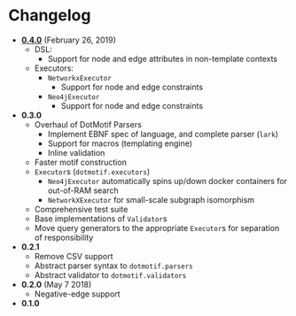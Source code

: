# Changelog

- [**0.4.0**](https://github.com/aplbrain/dotmotif/releases/tag/v0.4.0) (February 26, 2019)
    - DSL:
        - Support for node and edge attributes in non-template contexts
    - Executors:
        - `NetworkxExecutor`
            - Support for node and edge constraints
        - `Neo4jExecutor`
            - Support for node and edge constraints
- **0.3.0**
    - Overhaul of DotMotif Parsers
        - Implement EBNF spec of language, and complete parser (`lark`)
        - Support for macros (templating engine)
        - Inline validation
    - Faster motif construction
    - `Executor`s (`dotmotif.executors`)
        - `Neo4jExecutor` automatically spins up/down docker containers for out-of-RAM search
        - `NetworkXExecutor` for small-scale subgraph isomorphism
    - Comprehensive test suite
    - Base implementations of `Validator`s
    - Move query generators to the appropriate `Executor`s for separation of responsibility
- **0.2.1**
    - Remove CSV support
    - Abstract parser syntax to `dotmotif.parsers`
    - Abstract validator to `dotmotif.validators`
- **0.2.0** (May 7 2018)
    - Negative-edge support
- **0.1.0**

